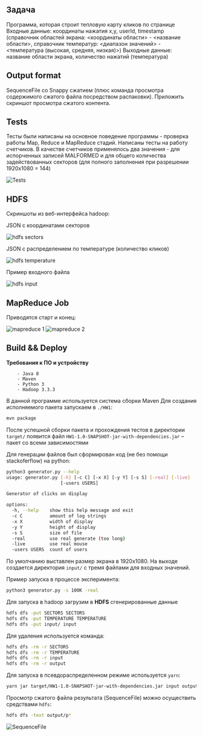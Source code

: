 ## Задача

Программа, которая строит тепловую карту кликов по странице Входные данные: координаты нажатия x,y, userId, timestamp (справочник областей экрана: <координаты области> - <название области>, справочник температур: <диапазон значений> - <температура (высокая, средняя, низкая)>) Выходные данные: название области экрана, количество нажатий (температура)


## Output format

SequenceFile со Snappy сжатием (плюс команда просмотра содержимого сжатого файла посредством распаковки). Приложить скриншот просмотра сжатого контента.

## Tests

Тесты были написаны на основное поведение программы - проверка работы Map, Reduce и MapReduce стадий. Написаны тесты на работу счетчиков. В качестве счетчиков применялось два значения - для испорченных записей MALFORMED и для общего количества задействованных секторов (для полного заполнения при разрешении 1920x1080 = 144)

![Tests](img/Снимок.PNG)

## HDFS

Скриншоты из веб-интерфейса hadoop:

JSON с координатами секторов

![hdfs sectors](img/Снимок2.PNG)

JSON с распределением по температуре (количество кликов)

![hdfs temperature](img/Снимок3.PNG)

Пример входного файла

![hdfs input](img/Снимок4.PNG)

## MapReduce Job

Приводятся старт и конец:

![mapreduce 1](img/Снимок5.PNG)
![mapreduce 2](img/Снимок6.PNG)

## Build && Deploy

**Требования к ПО и устройству**

        - Java 8
        - Maven
        - Python 3
        - Hadoop 3.3.3

В данной программе используется система сборки Maven
Для создания исполняемого пакета запускаем в `./HW1`:

```sh
mvn package
```

После успешной сборки пакета и прохождения тестов в директории `target/` появится файл `HW1-1.0-SNAPSHOT-jar-with-dependencies.jar` – пакет со всеми зависимостями

Для генерации файлов был сформирован код (не без помощи stackoferflow) на python:

```sh
python3 generator.py --help
usage: generator.py [-h] [-c C] [-x X] [-y Y] [-s S] [-real] [-live]
                    [-users USERS]

Generator of clicks on display

options:
  -h, --help    show this help message and exit
  -c C          amount of log strings
  -x X          width of display
  -y Y          height of display
  -s S          size of file
  -real         use real generate (too long)
  -live         use real mouse
  -users USERS  count of users
```

По умолчанию выставлен размер экрана в 1920х1080. На выходе создается директория `input/` с тремя файлами для входных значений.

Пример запуска в процессе эксперимента:

```sh
python3 generator.py -s 100K -real
```

Для запуска в hadoop загрузим в **HDFS** сгенерированные данные

```sh
hdfs dfs -put SECTORS SECTORS
hdfs dfs -put TEMPERATURE TEMPERATURE
hdfs dfs -put input/ input
```

Для удаления используется команда:

```sh
hdfs dfs -rm -r SECTORS
hdfs dfs -rm -r TEMPERATURE
hdfs dfs -rm -r input
hdfs dfs -rm -r output
```

Для запуска в псевдораспределенном режиме используется `yarn`:

```sh
yarn jar target/HW1-1.0-SNAPSHOT-jar-with-dependencies.jar input output SECTORS TEMPERATURE
```

Просмотр сжатого файла результата (SequenceFile) можно осуществить средствами `hdfs`:

```sh
hdfs dfs -text output/p*
```

![SequenceFile](img/Снимок7.PNG)
